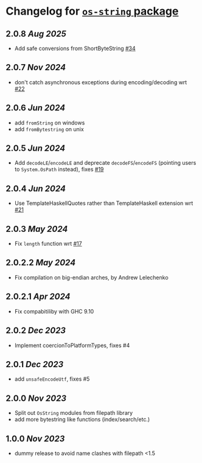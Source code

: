 # Changelog for [`os-string` package](http://hackage.haskell.org/package/os-string)

## 2.0.8 *Aug 2025*

* Add safe conversions from ShortByteString [#34](https://github.com/haskell/os-string/pull/34)

## 2.0.7 *Nov 2024*

* don't catch asynchronous exceptions during encoding/decoding wrt [#22](https://github.com/haskell/os-string/issues/22)

## 2.0.6 *Jun 2024*

* add `fromString` on windows
* add `fromBytestring` on unix

## 2.0.5 *Jun 2024*

* Add `decodeLE`/`encodeLE` and deprecate `decodeFS`/`encodeFS` (pointing users to `System.OsPath` instead), fixes [#19](https://github.com/haskell/os-string/issues/19)

## 2.0.4 *Jun 2024*

* Use TemplateHaskellQuotes rather than TemplateHaskell extension wrt [#21](https://github.com/haskell/os-string/issues/21)

## 2.0.3 *May 2024*

* Fix `length` function wrt [#17](https://github.com/haskell/os-string/issues/17)

## 2.0.2.2 *May 2024*

* Fix compilation on big-endian arches, by Andrew Lelechenko

## 2.0.2.1 *Apr 2024*

* Fix compabitiliby with GHC 9.10

## 2.0.2 *Dec 2023*

* Implement coercionToPlatformTypes, fixes #4

## 2.0.1 *Dec 2023*

* add `unsafeEncodeUtf`, fixes #5

## 2.0.0 *Nov 2023*

* Split out `OsString` modules from filepath library
* add more bytestring like functions (index/search/etc.)

## 1.0.0 *Nov 2023*

* dummy release to avoid name clashes with filepath <1.5

